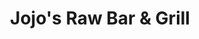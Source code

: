 ---
layout: place
title: "Jojo's Raw Bar & Grill"
permalink: /florida/wellington/jojo-s-raw-bar-grill.html
stateAbbr: FL
stateName: Florida
cityName: Wellington
seo:
  name: "Jojo's Raw Bar & Grill"
  type: Restaurant
  links: http://jojosrawbar.com/contact.html
description: "Low-key seafood joint with daily specials & happy hours, plus TVs showing sports & an outdoor patio. Jojo's Raw Bar & Grill serves delicious sushi in Wellington, Florida. Try fresh Japanese dishes for a great dining experience. Available for takeout, delivery, lunch, and dinner."
place_id: ChIJj8z81_ov2YgR6lZBIcWYDFA
photos:
  - name: >-
      places/ChIJj8z81_ov2YgR6lZBIcWYDFA/photos/AeeoHcL0mmiOSC_F5Ss8AFUTlhELfeuS1meeaB1OVPso5obbvRyWFrpcTu6PaByD11AF4s7tty48sNFbVLxH2zWeBboBUJCwXV7ksW_N_hL6VK95UabZq6as8colGXxEiIJZbI8-rbZfG0czpVGGp5Bc9R1U60jel2nn4qEY-FYXICtz18472-DDC4RfeBrBtPiowQHgT7E7XjQPOfX3qo1K6F-2e7xin_H9lFWoEWCWXaehdcZJRtx0cv2h8ffLA4i2Vjvks1fuFxcZ4HwOnYzlxh6B90t9PE4fef-lPmt6_O16kA
    widthPx: 960
    heightPx: 720
    authorAttributions:
      - displayName: Jojo's Raw Bar & Grill
        uri: https://maps.google.com/maps/contrib/117264980475651950977
        photoUri: >-
          https://lh3.googleusercontent.com/a-/ALV-UjXmVBO3bVdUpf5L1KwVQX6baxtUALih4iwB47s_NPuDrdiYPks=s100-p-k-no-mo
    flagContentUri: >-
      https://www.google.com/local/imagery/report/?cb_client=maps_api_places.places_api&image_key=!1e10!2sAF1QipMEH8K6iHxLBjtz2e9qNENFVWhxYpPXzUryRZt2&hl=en-US
    googleMapsUri: >-
      https://www.google.com/maps/place//data=!3m4!1e2!3m2!1sAF1QipMEH8K6iHxLBjtz2e9qNENFVWhxYpPXzUryRZt2!2e10!4m2!3m1!1s0x88d92ffad7fccc8f:0x500c98c5214156ea
  - name: >-
      places/ChIJj8z81_ov2YgR6lZBIcWYDFA/photos/AeeoHcJ1FvNb-ttYza2Lvt-JEmTKt812fuO7RjRv9MG-Bj2aUKbQgKKFcBUiS3HWVl6QWTZSmHU53dtl09WH5W8dyAFHHoPoz3Drv5Y5rG6AFmsKEn8b6YjGnClZc4SM3DyxSuisoPHF9sKxMlikpIa-zfvwC1nMhNcgcLPcZncY95VP00gfdrFU2MEVhrKYuxdIhtgQTbyunKzmwrhtask3-isnXBrICOLAbdxnYO2hX0WaKv_XciZtB-MWEN55xtwjPPWofq5wEeR63eGWA9IIdDnsZyzvx7zOTxREXT4JnEzGdw
    widthPx: 4800
    heightPx: 3200
    authorAttributions:
      - displayName: Jojo's Raw Bar & Grill
        uri: https://maps.google.com/maps/contrib/117264980475651950977
        photoUri: >-
          https://lh3.googleusercontent.com/a-/ALV-UjXmVBO3bVdUpf5L1KwVQX6baxtUALih4iwB47s_NPuDrdiYPks=s100-p-k-no-mo
    flagContentUri: >-
      https://www.google.com/local/imagery/report/?cb_client=maps_api_places.places_api&image_key=!1e10!2sAF1QipMMO3fzOyu0J4XGWb7D71xaOToEF-JwOJNWQsYk&hl=en-US
    googleMapsUri: >-
      https://www.google.com/maps/place//data=!3m4!1e2!3m2!1sAF1QipMMO3fzOyu0J4XGWb7D71xaOToEF-JwOJNWQsYk!2e10!4m2!3m1!1s0x88d92ffad7fccc8f:0x500c98c5214156ea
  - name: >-
      places/ChIJj8z81_ov2YgR6lZBIcWYDFA/photos/AeeoHcK-4pslZvUGhbBz0urYhsl3GQYOGKfd3E-G315owwtiEFNAbxsxhmojpnG8wGeOR-_822HfXen9B4BesTMeM14wzwU9315x_ScGVTwld7beYka3ecYlDhOp7l7rvL6TRWPlUZPEmId2lLCJU_ZSnD_jgoEN78Q6vM8dOWBMOi6s9HbFZ7AAec6dxbRJQaXd9Z8tF-lqVgKhNJg0tGIwLAM58g6UX4tugG_SYMeex2CfSXt-oHakokvr6PCJYH_mONJWe9f6rNpF8u0f9l0QAOKfQDzvZX2yQGFz93REp00H8Q
    widthPx: 1536
    heightPx: 2048
    authorAttributions:
      - displayName: Jojo's Raw Bar & Grill
        uri: https://maps.google.com/maps/contrib/117264980475651950977
        photoUri: >-
          https://lh3.googleusercontent.com/a-/ALV-UjXmVBO3bVdUpf5L1KwVQX6baxtUALih4iwB47s_NPuDrdiYPks=s100-p-k-no-mo
    flagContentUri: >-
      https://www.google.com/local/imagery/report/?cb_client=maps_api_places.places_api&image_key=!1e10!2sAF1QipPxDhurebNNeikIhxVshVHFqRPdxCro0g9VYmrJ&hl=en-US
    googleMapsUri: >-
      https://www.google.com/maps/place//data=!3m4!1e2!3m2!1sAF1QipPxDhurebNNeikIhxVshVHFqRPdxCro0g9VYmrJ!2e10!4m2!3m1!1s0x88d92ffad7fccc8f:0x500c98c5214156ea
  - name: >-
      places/ChIJj8z81_ov2YgR6lZBIcWYDFA/photos/AeeoHcLD8f-CONFI2fd7BC3SpF-dnh1q1EapOxUwHhunGwrvGIMVM94K3B2g8RV7UrC-AUd1CjZMfvNxfiKNZmphIs2jP_hLkoKheCiMnKwRp419c30BtZAhFbAWUKUkL9Ix7v5ujdJs2kId-m97x1ryluNKMjnEn2a0A3mTXAtWYECEFs1oyctmzBbWxeqqyA8coBVQ4oiBL8kfFIWMOTaQTSzJzwiwu7Xv-oUxT6tZeKqso8Mv-IeCvim0aJtx7_qzqUTvpSCmVfSHwLkp9GcID9BFXL2gZQ0WZztKpBxOMHR_0w
    widthPx: 4800
    heightPx: 3200
    authorAttributions:
      - displayName: Jojo's Raw Bar & Grill
        uri: https://maps.google.com/maps/contrib/117264980475651950977
        photoUri: >-
          https://lh3.googleusercontent.com/a-/ALV-UjXmVBO3bVdUpf5L1KwVQX6baxtUALih4iwB47s_NPuDrdiYPks=s100-p-k-no-mo
    flagContentUri: >-
      https://www.google.com/local/imagery/report/?cb_client=maps_api_places.places_api&image_key=!1e10!2sAF1QipN4HElRrmTUAEHafji6IEtWwiO2r8gSGXlfjkBW&hl=en-US
    googleMapsUri: >-
      https://www.google.com/maps/place//data=!3m4!1e2!3m2!1sAF1QipN4HElRrmTUAEHafji6IEtWwiO2r8gSGXlfjkBW!2e10!4m2!3m1!1s0x88d92ffad7fccc8f:0x500c98c5214156ea
  - name: >-
      places/ChIJj8z81_ov2YgR6lZBIcWYDFA/photos/AeeoHcKryXld7FygddjTV1tWR1DN6qzJCgBahaXYlVmczIGRTdR9MxSsulTxHyVo0IpnAD4ujQcZJP4fmxhkWEnX2vdPhEMwJehqA3Ifkif7CWbrAmin9QIlk3ZRmB9faxorXUjRMjqxmRtzQknsHYnbXNu3LwwfhpQWk607kx3FjLKAupbFRgDOvHtncfnhN8J5bcFGl5RgUxcga-_T5RHXQfTih30cBPEkdvHk91U9c8C5wn8mSeXFNingqu7BGQSJPAc2306UCN3QfcddXI7fup3pMzDSG9jYym7sQnD7zsLjodPACAuX9wP3Ztd_xcvMWwGz2kxmOBvVaM-JiLQUMdDAdq2rLbw5clEphRZkeANdELdfQ8hI5HnwfNvFN-T0vnI4fYGxH7bdvXnb5leF-5nAIj9kQ6oksD6KJgONZNoMV9Jx
    widthPx: 4032
    heightPx: 3024
    authorAttributions:
      - displayName: BJ Kirby
        uri: https://maps.google.com/maps/contrib/105617966104750607644
        photoUri: >-
          https://lh3.googleusercontent.com/a-/ALV-UjVhWnIGpDthTuHgNdiXnCZIsrvBOWO4k5HrWETUk_kbptOyruDl=s100-p-k-no-mo
    flagContentUri: >-
      https://www.google.com/local/imagery/report/?cb_client=maps_api_places.places_api&image_key=!1e10!2sCIHM0ogKEICAgIDN-YHEogE&hl=en-US
    googleMapsUri: >-
      https://www.google.com/maps/place//data=!3m4!1e2!3m2!1sCIHM0ogKEICAgIDN-YHEogE!2e10!4m2!3m1!1s0x88d92ffad7fccc8f:0x500c98c5214156ea
  - name: >-
      places/ChIJj8z81_ov2YgR6lZBIcWYDFA/photos/AeeoHcKuAoreHHQ3KmRHPCbM4I5NT4H-tHn20lIcCijSWvVppLc319HvqmXolrhePB6ixIKdP5muGvk7lGZdq7h6ZCYSDpi3aXNWna5h4hQB3Q5MQ5Gig8BWf-eHmbNw4hnnl-rCndklvG4uQzIVrd2r8Xe1OnaZQxoe1tWvmvMRQ0yn2oZiW3OHSavt8jykORyMzLQjwXgBQe1sqR8G34NIYH_hh21Y5NeZA2GkT230LkN-rn6lQZoUEQrmGWcAAN4YPSRczOcLm8hsSKUkaDhoCMPn6m3o852oozdFXAr1IvH9Xw
    widthPx: 4800
    heightPx: 3200
    authorAttributions:
      - displayName: Jojo's Raw Bar & Grill
        uri: https://maps.google.com/maps/contrib/117264980475651950977
        photoUri: >-
          https://lh3.googleusercontent.com/a-/ALV-UjXmVBO3bVdUpf5L1KwVQX6baxtUALih4iwB47s_NPuDrdiYPks=s100-p-k-no-mo
    flagContentUri: >-
      https://www.google.com/local/imagery/report/?cb_client=maps_api_places.places_api&image_key=!1e10!2sAF1QipNj3efObrFPlF1411pACc1qcP0ftI9qAGGm07im&hl=en-US
    googleMapsUri: >-
      https://www.google.com/maps/place//data=!3m4!1e2!3m2!1sAF1QipNj3efObrFPlF1411pACc1qcP0ftI9qAGGm07im!2e10!4m2!3m1!1s0x88d92ffad7fccc8f:0x500c98c5214156ea
  - name: >-
      places/ChIJj8z81_ov2YgR6lZBIcWYDFA/photos/AeeoHcJhfvJUoeFN8m3cdB6i3uxFhoRRAMdaz8PDGDR5yOFzsGG6dm3Ck3HB65_MZqAioJhIlTRqRPnYOPiRPf5WLOhFUQKIfEWIPKX3kIyn6Eijj4Wfg6Y6_UB4VuCbMbiGXSKOJHawrvQL154VxBMSE1_1-EcXtvgHJGugBetme31yYZNwP4U8YyjXejv3c9uScMkPgk2FRDIK0SV-w8UGB-R9y9YzaaipjsKF-ajqZP8lC8O2Mroqtu80leWQNXkrLoulPr1cFQhUz43NagCoswnmt4V4XTekeowpIDEv0n8qMw
    widthPx: 4800
    heightPx: 3421
    authorAttributions:
      - displayName: Jojo's Raw Bar & Grill
        uri: https://maps.google.com/maps/contrib/117264980475651950977
        photoUri: >-
          https://lh3.googleusercontent.com/a-/ALV-UjXmVBO3bVdUpf5L1KwVQX6baxtUALih4iwB47s_NPuDrdiYPks=s100-p-k-no-mo
    flagContentUri: >-
      https://www.google.com/local/imagery/report/?cb_client=maps_api_places.places_api&image_key=!1e10!2sAF1QipNrfEqtk0fkiWsauQFtCh0VgpudSuXdgxek4nrz&hl=en-US
    googleMapsUri: >-
      https://www.google.com/maps/place//data=!3m4!1e2!3m2!1sAF1QipNrfEqtk0fkiWsauQFtCh0VgpudSuXdgxek4nrz!2e10!4m2!3m1!1s0x88d92ffad7fccc8f:0x500c98c5214156ea
  - name: >-
      places/ChIJj8z81_ov2YgR6lZBIcWYDFA/photos/AeeoHcLwjGXE6Ab84thzs6hu4skVoGu3em0pMI8YV4ZLuItvmBE76joSQT4nPe8er5Uz064SEOqLV-h8pKJDSroeD7jh2kILNt4Wa3UACEFxsmJC4ByqcNXWz_7SyUHFhpx-An9XbasSOeFcY0CsyZKVXeemTMwcYMARoxVpFTlL_tZEbL2bbfGkU9BJiwessCuD328rPD8X6Hu3Xc3k6NRPv0UiSehwHpW9xmmmPuoi7gYRd0h7QnvFsJEfpDJsZXflSrqCla6GcMMvZCGKOe7PxdsoFprmiitjZENHMOLbzq-kpLqSrkRv0P2q9_s9q_fy3yiC3Ze9Gz_XE7ytZWQec10fpRAL51wYxYckZ3e3phZe0PwDuutmEIqw1OFlW6Sevp6dioe1hV04XmIf1BUTDtlIGIbWnvvM2PJdmjLEqys
    widthPx: 4680
    heightPx: 3510
    authorAttributions:
      - displayName: BJ Kirby
        uri: https://maps.google.com/maps/contrib/105617966104750607644
        photoUri: >-
          https://lh3.googleusercontent.com/a-/ALV-UjVhWnIGpDthTuHgNdiXnCZIsrvBOWO4k5HrWETUk_kbptOyruDl=s100-p-k-no-mo
    flagContentUri: >-
      https://www.google.com/local/imagery/report/?cb_client=maps_api_places.places_api&image_key=!1e10!2sCIHM0ogKEICAgIDN-YHEIg&hl=en-US
    googleMapsUri: >-
      https://www.google.com/maps/place//data=!3m4!1e2!3m2!1sCIHM0ogKEICAgIDN-YHEIg!2e10!4m2!3m1!1s0x88d92ffad7fccc8f:0x500c98c5214156ea
  - name: >-
      places/ChIJj8z81_ov2YgR6lZBIcWYDFA/photos/AeeoHcKWMjzdmyhwVJnQvUIn8wVL1ZS4_Dg8djlKfrdoueGkf4gcLAWOqKU7Ac3lNku3BFfVm3FuAjHJ29P_ny39Y16Y7zRufwNXQHmLopU3YPc3Ie6_PkDF2eozuOvFFAuppv864qNafR_iOJhPt0tO5cgutA1dAR6C8qNL63hJexa-RyICmu3KeYBar-JXriPJ--83Ohuvdgxse88jgzv1XoBsyJnk2gqqe3aoClyD7g9O725X8kGMy-LQycVsjm-gA0vPb5ftpqAEX6jlskUeyzdXL1MTMxncpcYptJm3Op7OxXykcMD3Rty_jmoWQBrnz2Mkn7PAfyyPSL_OYDS3GryLTaIYzi_MyMNv0zwa2G1fgau95NRDBG3dlhArCXyQID6T2udiPvLzMDJtBIW2WJVaZY2CjeytKjzmY4QhBhC7u50sxUKoH3z2EeKgAE3l
    widthPx: 3072
    heightPx: 4080
    authorAttributions:
      - displayName: Asante bogle
        uri: https://maps.google.com/maps/contrib/103860576028996028721
        photoUri: >-
          https://lh3.googleusercontent.com/a-/ALV-UjVdbFn1W73QR9tUWURwz954V89l0goK1y4U5YP0F7HpwwDXtHJBqg=s100-p-k-no-mo
    flagContentUri: >-
      https://www.google.com/local/imagery/report/?cb_client=maps_api_places.places_api&image_key=!1e10!2sCIABIhADycKzcQltgGfpD7AAAg8t&hl=en-US
    googleMapsUri: >-
      https://www.google.com/maps/place//data=!3m4!1e2!3m2!1sCIABIhADycKzcQltgGfpD7AAAg8t!2e10!4m2!3m1!1s0x88d92ffad7fccc8f:0x500c98c5214156ea
  - name: >-
      places/ChIJj8z81_ov2YgR6lZBIcWYDFA/photos/AeeoHcLoXgoV_kQq2BFShFo7R88HI3cQP7d3gBEvIbxRYUxqbtD-fRBJBvBNhLnqqxDiePeKZA5TS_wez1fcIsqHhEiERHAOwNYog6wR24AP18Hy3LT4i_8omnAgivRtGX0mz6hpnk7cN_2Z7HyHu2hlcvAHrWi_qFcn9G5Jj6iArECKf3TsXh8KUr2eKA9TkZKNfybMCmxm19N1O0_Qyl_lWfo5RR-8v4EJK4W5yfAUVALigoocxoxf5V5xdlZuFvz0_GycPqEtSdASdt1BHaGmV3yA75V1eXSegc-Z9wVQgZz3NJwAOxLraGJSqWrgIMWr9tRh_i7BclggXBZPsaKjlxc79RD5E4GOYEUIpSvwA4ZvBQUuu5P4bJb738GjVOZaedFvR36CF4bFsk9FwjaER_xrj95FY4ePSGPdqLmQuyH_uw
    widthPx: 3000
    heightPx: 4000
    authorAttributions:
      - displayName: Chris S
        uri: https://maps.google.com/maps/contrib/114410996393579290795
        photoUri: >-
          https://lh3.googleusercontent.com/a-/ALV-UjWA8mCnhmK2ewD3KkUBj7vgIpdPIt9oknXx0dnvK-VcqHrS0w4WkQ=s100-p-k-no-mo
    flagContentUri: >-
      https://www.google.com/local/imagery/report/?cb_client=maps_api_places.places_api&image_key=!1e10!2sCIHM0ogKEICAgID5gpnoWQ&hl=en-US
    googleMapsUri: >-
      https://www.google.com/maps/place//data=!3m4!1e2!3m2!1sCIHM0ogKEICAgID5gpnoWQ!2e10!4m2!3m1!1s0x88d92ffad7fccc8f:0x500c98c5214156ea
address: 13889 Wellington Trace A-20, Wellington, FL 33414, USA
street: 13889 Wellington Trace A-20
city: Wellington
state: FL
zip: '33414'
country: USA
neighborhood: null
latitude: '26.664373'
longitude: '-80.268298'
accessibility_options:
  wheelchairAccessibleParking: true
  wheelchairAccessibleEntrance: true
  wheelchairAccessibleRestroom: true
  wheelchairAccessibleSeating: true
business_status: OPERATIONAL
name: Jojo's Raw Bar & Grill
google_maps_links:
  directionsUri: >-
    https://www.google.com/maps/dir//''/data=!4m7!4m6!1m1!4e2!1m2!1m1!1s0x88d92ffad7fccc8f:0x500c98c5214156ea!3e0
  placeUri: https://maps.google.com/?cid=5768153195188672234
  writeAReviewUri: >-
    https://www.google.com/maps/place//data=!4m3!3m2!1s0x88d92ffad7fccc8f:0x500c98c5214156ea!12e1
  reviewsUri: >-
    https://www.google.com/maps/place//data=!4m4!3m3!1s0x88d92ffad7fccc8f:0x500c98c5214156ea!9m1!1b1
  photosUri: >-
    https://www.google.com/maps/place//data=!4m3!3m2!1s0x88d92ffad7fccc8f:0x500c98c5214156ea!10e5
primary_type: Bar & Grill
opening_hours:
  regular: null
  current: null
secondary_opening_hours:
  regular:
    weekdayDescriptions: null
    type: null
  current:
    weekdayDescriptions: null
    type: null
phone: (561) 427-1997
price_level: PRICE_LEVEL_MODERATE
price_range: $20 &ndash; $30
rating: '4.3'
rating_count: 0
website: http://jojosrawbar.com/contact.html
reviews:
  - name: >-
      places/ChIJj8z81_ov2YgR6lZBIcWYDFA/reviews/ChdDSUhNMG9nS0VJQ0FnSUNYLS12andnRRAB
    relativePublishTimeDescription: 5 months ago
    rating: 5
    text:
      text: >-
        Been coming here for 3 years never a bad time. I play in the Tuesday
        poker league and used to come to the Wednesday bingo with some friends,
        good drinks and food in my opinion for a dive bar.


        Over the years I’ve met some cool people here and have made some great
        bar stories.


        See you on Tuesday.
      languageCode: en
    originalText:
      text: >-
        Been coming here for 3 years never a bad time. I play in the Tuesday
        poker league and used to come to the Wednesday bingo with some friends,
        good drinks and food in my opinion for a dive bar.


        Over the years I’ve met some cool people here and have made some great
        bar stories.


        See you on Tuesday.
      languageCode: en
    authorAttribution:
      displayName: Nicholas Zecevic
      uri: https://www.google.com/maps/contrib/104935448795922285566/reviews
      photoUri: >-
        https://lh3.googleusercontent.com/a/ACg8ocLSTsAEHagD8uQ8vamz1sXI6ox8gsZ1PCWdYrXI_PvhcgpE-w=s128-c0x00000000-cc-rp-mo-ba2
    publishTime: '2024-10-21T04:04:19.010590Z'
    flagContentUri: >-
      https://www.google.com/local/review/rap/report?postId=ChdDSUhNMG9nS0VJQ0FnSUNYLS12andnRRAB&d=17924085&t=1
    googleMapsUri: >-
      https://www.google.com/maps/reviews/data=!4m6!14m5!1m4!2m3!1sChdDSUhNMG9nS0VJQ0FnSUNYLS12andnRRAB!2m1!1s0x88d92ffad7fccc8f:0x500c98c5214156ea
  - name: >-
      places/ChIJj8z81_ov2YgR6lZBIcWYDFA/reviews/ChdDSUhNMG9nS0VJQ0FnTURRczgzUnlBRRAB
    relativePublishTimeDescription: a month ago
    rating: 5
    text:
      text: >-
        I definitely will be returning! I had their Black & Blue burger and it
        was amazing. Even though they were packed and hosting an event the
        customer service was great, everyone was attentive and friendly. I 10/10
        recommend checking them out.
      languageCode: en
    originalText:
      text: >-
        I definitely will be returning! I had their Black & Blue burger and it
        was amazing. Even though they were packed and hosting an event the
        customer service was great, everyone was attentive and friendly. I 10/10
        recommend checking them out.
      languageCode: en
    authorAttribution:
      displayName: Aaliyah Dent
      uri: https://www.google.com/maps/contrib/101465935398979187855/reviews
      photoUri: >-
        https://lh3.googleusercontent.com/a/ACg8ocKfpO9JNW96y5M2ahchJ3Tu1SV0w4Y7Nr0MmCtfyIc_SuXPLw=s128-c0x00000000-cc-rp-mo
    publishTime: '2025-03-14T02:50:31.871831Z'
    flagContentUri: >-
      https://www.google.com/local/review/rap/report?postId=ChdDSUhNMG9nS0VJQ0FnTURRczgzUnlBRRAB&d=17924085&t=1
    googleMapsUri: >-
      https://www.google.com/maps/reviews/data=!4m6!14m5!1m4!2m3!1sChdDSUhNMG9nS0VJQ0FnTURRczgzUnlBRRAB!2m1!1s0x88d92ffad7fccc8f:0x500c98c5214156ea
  - name: >-
      places/ChIJj8z81_ov2YgR6lZBIcWYDFA/reviews/ChZDSUhNMG9nS0VJQ0FnSUROLVlIRUFnEAE
    relativePublishTimeDescription: a year ago
    rating: 3
    text:
      text: >-
        I went in totally ready for anything. Based on reviews it could be
        exceptionally great or I could have issues with being acknowledged by
        the wait staff. Did I mention, “I was ready for anything”?


        Being a pilot I travel often and have a range of experiences on almost
        every trip.  Today at JoJo’s it was mostly good.  I was immediately
        acknowledged and provided menus when I sat at the bar.  She returned
        with my water and offered meal suggestions;  one of which I chose, Ahi
        Tuna with steamed mixed vegetables and fried sweet plantains.


        Let me say that the presentation was exceptional.  The plate popped with
        color and flavor!  I was especially impressed with the mountainous pile
        of steamed mixed vegetables.  Why?  The flavor and not to mention how
        the pile remained hot all the way to the bottom as I took my time to eat
        every morsel.  The Tuna was rolled in sesame seeds, seasoned, and seared
        to perfection.  The plantains were the best I’ve ever had even though I
        couldn’t fit the last 2-3 pieces in my gut!


        So, why only 3 stars for atmosphere.  There was an older woman whom I
        assume was the manager or owner present at the bar a couple of times. 
        She corrected the bartender while she was answering questions from one
        of customers at the bar.  The bartender was tending to 8-10 patrons
        sitting around the bar, including myself.  It’s not that the woman
        corrected the bartender that brought me down but more so how she did it,
        with a tone and demeanor that was in my opinion completely uncalled for.
        As she left the bar, she shouted to the bartender, “just give me a water
        and I’ll get my own two beers”, mumbling as she hurriedly walked away. 
        I want to see smiles and a happy place.  I know that from my 50 years in
        the business, others want pleasantry as well.


        Please be happy or get out of the hospitality industry.  You shadow an
        otherwise excellent experience for others!


        Kudos for the bartender for NOT missing a beat!


        Give em a try.  I’m willing to bet you’ll love the flavors at JoJo’s Raw
        Bar & Grill!
      languageCode: en
    originalText:
      text: >-
        I went in totally ready for anything. Based on reviews it could be
        exceptionally great or I could have issues with being acknowledged by
        the wait staff. Did I mention, “I was ready for anything”?


        Being a pilot I travel often and have a range of experiences on almost
        every trip.  Today at JoJo’s it was mostly good.  I was immediately
        acknowledged and provided menus when I sat at the bar.  She returned
        with my water and offered meal suggestions;  one of which I chose, Ahi
        Tuna with steamed mixed vegetables and fried sweet plantains.


        Let me say that the presentation was exceptional.  The plate popped with
        color and flavor!  I was especially impressed with the mountainous pile
        of steamed mixed vegetables.  Why?  The flavor and not to mention how
        the pile remained hot all the way to the bottom as I took my time to eat
        every morsel.  The Tuna was rolled in sesame seeds, seasoned, and seared
        to perfection.  The plantains were the best I’ve ever had even though I
        couldn’t fit the last 2-3 pieces in my gut!


        So, why only 3 stars for atmosphere.  There was an older woman whom I
        assume was the manager or owner present at the bar a couple of times. 
        She corrected the bartender while she was answering questions from one
        of customers at the bar.  The bartender was tending to 8-10 patrons
        sitting around the bar, including myself.  It’s not that the woman
        corrected the bartender that brought me down but more so how she did it,
        with a tone and demeanor that was in my opinion completely uncalled for.
        As she left the bar, she shouted to the bartender, “just give me a water
        and I’ll get my own two beers”, mumbling as she hurriedly walked away. 
        I want to see smiles and a happy place.  I know that from my 50 years in
        the business, others want pleasantry as well.


        Please be happy or get out of the hospitality industry.  You shadow an
        otherwise excellent experience for others!


        Kudos for the bartender for NOT missing a beat!


        Give em a try.  I’m willing to bet you’ll love the flavors at JoJo’s Raw
        Bar & Grill!
      languageCode: en
    authorAttribution:
      displayName: BJ Kirby
      uri: https://www.google.com/maps/contrib/105617966104750607644/reviews
      photoUri: >-
        https://lh3.googleusercontent.com/a-/ALV-UjVhWnIGpDthTuHgNdiXnCZIsrvBOWO4k5HrWETUk_kbptOyruDl=s128-c0x00000000-cc-rp-mo-ba5
    publishTime: '2024-01-24T04:13:28.133447Z'
    flagContentUri: >-
      https://www.google.com/local/review/rap/report?postId=ChZDSUhNMG9nS0VJQ0FnSUROLVlIRUFnEAE&d=17924085&t=1
    googleMapsUri: >-
      https://www.google.com/maps/reviews/data=!4m6!14m5!1m4!2m3!1sChZDSUhNMG9nS0VJQ0FnSUROLVlIRUFnEAE!2m1!1s0x88d92ffad7fccc8f:0x500c98c5214156ea
  - name: >-
      places/ChIJj8z81_ov2YgR6lZBIcWYDFA/reviews/ChZDSUhNMG9nS0VJQ0FnTUR3b0pxS0pREAE
    relativePublishTimeDescription: 3 weeks ago
    rating: 5
    text:
      text: >-
        I've never had a bad meal here. Everytime I go is great. They also have
        an extensive craft beer menu. Best seafood in Wellington. Every waiter
        is excellent as well. And i've never had bad service.
      languageCode: en
    originalText:
      text: >-
        I've never had a bad meal here. Everytime I go is great. They also have
        an extensive craft beer menu. Best seafood in Wellington. Every waiter
        is excellent as well. And i've never had bad service.
      languageCode: en
    authorAttribution:
      displayName: Samantha Garber
      uri: https://www.google.com/maps/contrib/111366248330181465093/reviews
      photoUri: >-
        https://lh3.googleusercontent.com/a/ACg8ocLF6PDlcqJEpXDy3Bj1wHvicjCkeiNCXdn-eoug5brgq_cJwA=s128-c0x00000000-cc-rp-mo-ba3
    publishTime: '2025-03-22T15:39:38.852483Z'
    flagContentUri: >-
      https://www.google.com/local/review/rap/report?postId=ChZDSUhNMG9nS0VJQ0FnTUR3b0pxS0pREAE&d=17924085&t=1
    googleMapsUri: >-
      https://www.google.com/maps/reviews/data=!4m6!14m5!1m4!2m3!1sChZDSUhNMG9nS0VJQ0FnTUR3b0pxS0pREAE!2m1!1s0x88d92ffad7fccc8f:0x500c98c5214156ea
  - name: >-
      places/ChIJj8z81_ov2YgR6lZBIcWYDFA/reviews/ChdDSUhNMG9nS0VJQ0FnSURSOHR5VnRBRRAB
    relativePublishTimeDescription: a year ago
    rating: 1
    text:
      text: >-
        I called in wings & cheese fries for pick up. After waiting 40 minutes
        for my food I waited an additional 20 minutes to get acknowledged in the
        restaurant. When I was finally able to get an employees  attention to
        take my payment I was given the nastiest attitude as if I was doing
        something wrong. When I addressed the manager about his rude employee
        his response was “don’t talk about my employees like that” 🥴

        Taking a step back & looking at all the employees they all seemed to be
        sloppy drunk.

        My food was horrible. Blue cheese dressing tasted like robitussin. I’ve
        never had such questionable wings in my life. They looked disgusting and
        tasted worst. My first and last time EVER giving my money to this
        unprofessional establishment.
      languageCode: en
    originalText:
      text: >-
        I called in wings & cheese fries for pick up. After waiting 40 minutes
        for my food I waited an additional 20 minutes to get acknowledged in the
        restaurant. When I was finally able to get an employees  attention to
        take my payment I was given the nastiest attitude as if I was doing
        something wrong. When I addressed the manager about his rude employee
        his response was “don’t talk about my employees like that” 🥴

        Taking a step back & looking at all the employees they all seemed to be
        sloppy drunk.

        My food was horrible. Blue cheese dressing tasted like robitussin. I’ve
        never had such questionable wings in my life. They looked disgusting and
        tasted worst. My first and last time EVER giving my money to this
        unprofessional establishment.
      languageCode: en
    authorAttribution:
      displayName: Nicole Yaslow
      uri: https://www.google.com/maps/contrib/116370306895825379723/reviews
      photoUri: >-
        https://lh3.googleusercontent.com/a/ACg8ocImj05fpHIsmzXfrsPQX046eldPKozBM76KwpGQljm8jdZaJw=s128-c0x00000000-cc-rp-mo
    publishTime: '2023-04-22T03:36:45.572259Z'
    flagContentUri: >-
      https://www.google.com/local/review/rap/report?postId=ChdDSUhNMG9nS0VJQ0FnSURSOHR5VnRBRRAB&d=17924085&t=1
    googleMapsUri: >-
      https://www.google.com/maps/reviews/data=!4m6!14m5!1m4!2m3!1sChdDSUhNMG9nS0VJQ0FnSURSOHR5VnRBRRAB!2m1!1s0x88d92ffad7fccc8f:0x500c98c5214156ea
parking_options:
  freeParkingLot: true
  freeStreetParking: true
  valetParking: false
payment_options:
  acceptsCreditCards: true
  acceptsDebitCards: true
  acceptsCashOnly: false
  acceptsNfc: true
allow_dogs: null
curbside_pickup: null
delivery: true
dine_in: true
good_for_children: true
good_for_groups: true
good_for_sports: true
live_music: false
menu_for_children: true
outdoor_seating: true
reservable: true
restroom: true
serves_beer: true
serves_breakfast: true
serves_brunch: false
serves_cocktails: true
serves_coffee: true
serves_dinner: true
serves_dessert: true
serves_lunch: true
serves_vegetarian_food: false
serves_wine: true
takeout: true
update_category: essentials
summary: >-
  Low-key seafood joint with daily specials & happy hours, plus TVs showing
  sports & an outdoor patio.

---